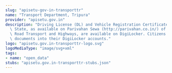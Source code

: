 ```yaml
---
slug: "apisetu-gov-in-transporttr"
name: "Transport Department, Tripura"
provider: "apisetu.gov.in"
description: "Driving License (DL) and Vehicle Registration Certificate (RC) of the\
  \ State, as available on Parivahan Sewa (http://parivahan.co.in/) of Ministry of\
  \ Road Transport and Highways, are available on DigiLocker. Citizens can pull these\
  \ documents into their DigiLocker accounts."
logo: "apisetu.gov.in-transporttr-logo.svg"
logoMediaType: "image/svg+xml"
tags:
- name: "open_data"
stubs: "apisetu.gov.in-transporttr-stubs.json"
---
```


